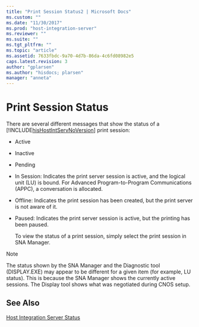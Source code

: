 ```yaml
---
title: "Print Session Status2 | Microsoft Docs"
ms.custom: ""
ms.date: "11/30/2017"
ms.prod: "host-integration-server"
ms.reviewer: ""
ms.suite: ""
ms.tgt_pltfrm: ""
ms.topic: "article"
ms.assetid: 7633fbdc-9a70-4d7b-86da-4c6fd08982e5
caps.latest.revision: 3
author: "gplarsen"
ms.author: "hisdocs; plarsen"
manager: "anneta"
---
```

# Print Session Status
There are several different messages that show the status of a [!INCLUDE[hisHostIntServNoVersion](../includes/hishostintservnoversion-md.md)] print session:  
  
- Active  
  
- Inactive  
  
- Pending  
  
- In Session: Indicates the print server session is active, and the logical unit (LU) is bound. For Advanced Program-to-Program Communications (APPC), a conversation is allocated.  
  
- Offline: Indicates the print session has been created, but the print server is not aware of it.  
  
- Paused: Indicates the print server session is active, but the printing has been paused.  
  
  To view the status of a print session, simply select the print session in SNA Manager.  
  
> [!NOTE]
>  The status shown by the SNA Manager and the Diagnostic tool (DISPLAY.EXE) may appear to be different for a given item (for example, LU status). This is because the SNA Manager shows the currently active sessions. The Display tool shows what was negotiated during CNOS setup.  
  
## See Also  
 [Host Integration Server Status](../core/host-integration-server-status1.md)